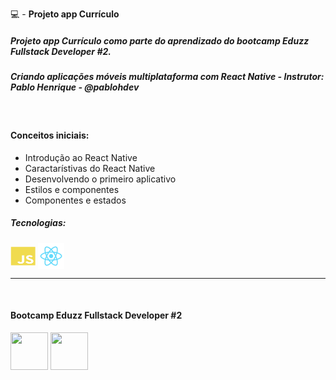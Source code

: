 💻 - **Projeto app Currículo**

##### Projeto app Currículo como parte do aprendizado do bootcamp Eduzz Fullstack Developer #2.
##### Criando aplicações móveis multiplataforma com React Native - Instrutor: Pablo Henrique - @pablohdev 
<br>

#### Conceitos iniciais:
- Introdução ao React Native
- Caractarístivas do React Native
- Desenvolvendo o primeiro aplicativo
- Estilos e componentes
- Componentes e estados

##### Tecnologias:
<div style="display: inline_block">
  <img align="center" alt="JavaScript" height="30" width="40" src="https://raw.githubusercontent.com/devicons/devicon/master/icons/javascript/javascript-plain.svg">
  <img align="center" alt="React Native" height="42" width="42" src="https://raw.githubusercontent.com/github/explore/80688e429a7d4ef2fca1e82350fe8e3517d3494d/topics/react/react.png">
</div>

<hr><br>

#### Bootcamp Eduzz Fullstack Developer #2
<img width="60" height="60" src="https://hermes.digitalinnovation.one/assets/diome/logo.svg">
<img width="60" height="60" src="https://hermes.digitalinnovation.one/tracks/4346b33d-1655-4a5e-b562-51511cd5963d.png">
